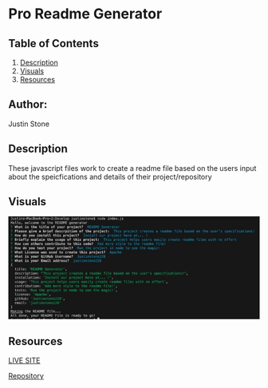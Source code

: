 # Pro Readme Generator

## Table of Contents 
1. [Description](#description)
2.  [Visuals](#visuals)
3. [Resources](#resources)

## Author:

Justin Stone

## Description

These javascript files work to create a readme file based on the users input about the speicfications and details of their project/repository

## Visuals
![pic1](./Develop/raedme_generator.jpg)

## Resources
[LIVE SITE](https://justinstone2001.github.io/Code-Quiz/)

[Repository](https://github.com/Justinstone2001/Code-Quiz)

